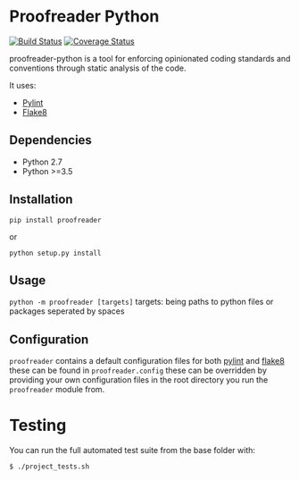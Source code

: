 # Proofreader Python

[![Build Status](https://alfred.elifesciences.org/job/library-proofreader-python/badge/icon)](https://alfred.elifesciences.org/job/library-proofreader-python/) [![Coverage Status](https://coveralls.io/repos/github/elifesciences/proofreader-python/badge.svg?branch=initial_implementation)](https://coveralls.io/github/elifesciences/proofreader-python?branch=initial_implementation)

proofreader-python is a tool for enforcing opinionated coding standards and conventions through static analysis of the code.

It uses:
- [Pylint](https://github.com/PyCQA/pylint) 
- [Flake8](https://github.com/PyCQA/flake8)
    

Dependencies
------------

* Python 2.7
* Python >=3.5

Installation
------------

`pip install proofreader`

or

`python setup.py install`

Usage
-----

`python -m proofreader [targets]`
targets: being paths to python files or packages seperated by spaces

Configuration
-------------

`proofreader` contains a default configuration files for both [pylint](https://github.com/PyCQA/pylint) and [flake8](https://github.com/PyCQA/flake8) these can be found in `proofreader.config` these can be overridden by providing your own configuration files in the root directory you run the `proofreader` module from.

Testing
=======

You can run the full automated test suite from the base folder with:

`$ ./project_tests.sh`
